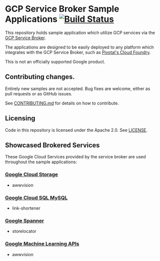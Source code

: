 # GCP Service Broker Sample Applications [![Build Status](https://travis-ci.org/GoogleCloudPlatform/service-broker-samples.svg?branch=master)](https://travis-ci.org/GoogleCloudPlatform/service-broker-samples)

This repository holds sample application which utilize GCP services via the [GCP Service Broker](https://github.com/GoogleCloudPlatform/gcp-service-broker/).

The applications are designed to be easily deployed to any platform which integrates with
the GCP Service Broker, such as [Pivotal's Cloud Foundry](https://pivotal.io/platform).

This is not an officially supported Google product.

## Contributing changes.

Entirely new samples are not accepted. Bug fixes are welcome, either as pull
requests or as GitHub issues.

See [CONTRIBUTING.md](CONTRIBUTING.md) for details on how to contribute.

## Licensing

Code in this repository is licensed under the Apache 2.0. See [LICENSE](LICENSE).

## Showcased Brokered Services

These Google Cloud Services provided by the service broker are used throughout the sample applications:

### [Google Cloud Storage](https://github.com/GoogleCloudPlatform/gcp-service-broker/blob/master/docs/use.md#-google-cloud-storage)
* awwvision 

### [Google Cloud SQL MySQL](https://github.com/GoogleCloudPlatform/gcp-service-broker/blob/master/docs/use.md#-google-cloudsql-mysql)
* link-shortener

### [Google Spanner](https://github.com/GoogleCloudPlatform/gcp-service-broker/blob/master/docs/use.md#-google-spanner)
* storelocator

### [Google Machine Learning APIs](https://github.com/GoogleCloudPlatform/gcp-service-broker/blob/master/docs/use.md#-google-cloudsql-mysql)
* awwvision
